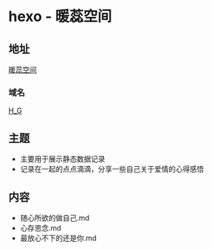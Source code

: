 # hexo - 暖蕊空间

## 地址
[暖蕊空间](https://fx520.github.io/H_G/)

### 域名
[H_G](https://www.lovehsr.top)

## 主题
- 主要用于展示静态数据记录
- 记录在一起的点点滴滴，分享一些自己关于爱情的心得感悟

## 内容
- 随心所欲的做自己.md
- 心存思念.md
- 最放心不下的还是你.md
